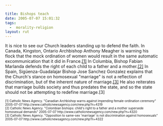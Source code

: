```yaml
---

title: Bishops teach
date: 2005-07-07 15:01:32
tags:
  -  morality-religion
layout: rut
---
```


<p>It is nice to see our Church leaders standing up to defend the faith.  In Canada, Kingston, Ontario Archbishop Anthony Meagher is warning his flock that the mock ordination of women would result in the same automatic excommunication that it did in France.<a href="http://www.catholicnewsagency.com/new.php?n=4319">[1]</a> In Columbia, Bishop Fabian Marlanda defends the right of each child to a father and a mother.<a href="http://www.catholicnewsagency.com/new.php?n=4320">[2]</a> In Spain, Sigüenza-Guadalajar Bishop Jose Sanchez Gonzalez explains that the Church's stance on homosexual "marriage" is not a reflection of discrimination, but of the inherent nature of marriage.<a href="http://www.catholicnewsagency.com/new.php?n=4322">[3]</a> He also reiterates that marriage builds society and thus predates the state, and so the state should not be attempting to redefine marriage.[3]</p>  <font size="-2"> [1] Catholic News Agency. "Canadian Archbishop warns against impending female-ordination ceremony" 2005-07-07 http://www.catholicnewsagency.com/new.php?n=4319 <br  /> [2] Catholic News Agency. "Colombian bishops: child's right to a father and a mother supersede homosexual demands" 2005-07-07 http://www.catholicnewsagency.com/new.php?n=4320 <br  /> [3] Catholic News Agency. "Opposition to same-sex 'marriage' is not discrimination against homosexuals" 2005-07-07 http://www.catholicnewsagency.com/new.php?n=4322 </font>

